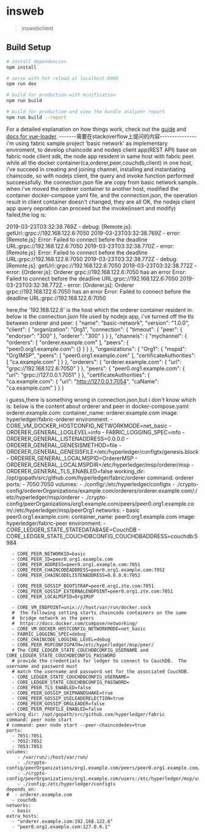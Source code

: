 # insweb

> inswebclient

## Build Setup

``` bash
# install dependencies
npm install

# serve with hot reload at localhost:8080
npm run dev

# build for production with minification
npm run build

# build for production and view the bundle analyzer report
npm run build --report
```

For a detailed explanation on how things work, check out the [guide](http://vuejs-templates.github.io/webpack/) and [docs for vue-loader](http://vuejs.github.io/vue-loader).
-------需要在stackoverflow上提问的内容---------------
i'm using fabric sample project 'basic network' as implementary enviroment, to develop chaincode and nodejs client app(REST API) base on fabric node client sdk, the node app resident in same host with fabric peer.
while all the docker container(ca,orderer,peer,couchdb,client) in one host, i've succeed in creating and joining channel, installing and instantiating chaincode, so with nodejs client, the query and invoke function performed succeessfully. the connection.json file are copy from basic network sample.
when i've moved the orderer container to another host, modified the container docker-compose yaml file, and the connection.json, the operation result in client container doesn't changed, they are all OK, the nodejs client app query oepration can proceed but the invoke(insert and modify) failed,the log is:

2019-03-23T03:32:38.769Z - debug: [Remote.js]: getUrl::grpc://192.168.122.6:7050
2019-03-23T03:32:38.769Z - error: [Remote.js]: Error: Failed to connect before the deadline URL:grpc://192.168.122.6:7050
2019-03-23T03:32:38.770Z - error: [Remote.js]: Error: Failed to connect before the deadline URL:grpc://192.168.122.6:7050
2019-03-23T03:32:38.772Z - debug: [Remote.js]: getUrl::grpc://192.168.122.6:7050
2019-03-23T03:32:38.772Z - error: [Orderer.js]: Orderer grpc://192.168.122.6:7050 has an error Error: Failed to connect before the deadline URL:grpc://192.168.122.6:7050 
2019-03-23T03:32:38.772Z - error: [Orderer.js]: Orderer grpc://192.168.122.6:7050 has an error Error: Failed to connect before the deadline URL:grpc://192.168.122.6:7050 

here,the '192.168.122.6' is the host which the orderer container resident in. below is the connection.json file used by nodejs app, i've turned off the tls between orderer and peer:
{
    "name": "basic-network",
    "version": "1.0.0",
    "client": {
        "organization": "Org1",
        "connection": {
            "timeout": {
                "peer": {
                    "endorser": "300"
                },
                "orderer": "300"
            }
        }
    },
    "channels": {
        "mychannel": {
            "orderers": [
                "orderer.example.com"
            ],
            "peers": {
                "peer0.org1.example.com": {}
            }
        }
    },
    "organizations": {
        "Org1": {
            "mspid": "Org1MSP",
            "peers": [
                "peer0.org1.example.com"
            ],
            "certificateAuthorities": [
                "ca.example.com"
            ]
        }
    },
    "orderers": {
        "orderer.example.com": {
            "url": "grpc://192.168.122.6:7050"
        }
    },
    "peers": {
        "peer0.org1.example.com": {
            "url": "grpc://127.0.0.1:7051"
        }
    },
    "certificateAuthorities": {
        "ca.example.com": {
            "url": "http://127.0.0.1:7054",
            "caName": "ca.example.com"
        }
    }
}

i guess,there is something wrong in connection.json,but i don't know which is.
below is the content about orderer and peer in docker-compose.yaml:
  orderer.example.com:
    container_name: orderer.example.com
    image: hyperledger/fabric-orderer
    environment:
      - CORE_VM_DOCKER_HOSTCONFIG_NETWORKMODE=net_basic
      - ORDERER_GENERAL_LOGLEVEL=info
      - FABRIC_LOGGING_SPEC=info
      - ORDERER_GENERAL_LISTENADDRESS=0.0.0.0
      - ORDERER_GENERAL_GENESISMETHOD=file
      - ORDERER_GENERAL_GENESISFILE=/etc/hyperledger/configtx/genesis.block
      - ORDERER_GENERAL_LOCALMSPID=OrdererMSP
      - ORDERER_GENERAL_LOCALMSPDIR=/etc/hyperledger/msp/orderer/msp
      - ORDERER_GENERAL_TLS_ENABLED=false
    working_dir: /opt/gopath/src/github.com/hyperledger/fabric/orderer
    command: orderer
    ports:
      - 7050:7050
    volumes:
        - ./config/:/etc/hyperledger/configtx
        - ./crypto-config/ordererOrganizations/example.com/orderers/orderer.example.com/:/etc/hyperledger/msp/orderer
        - ./crypto-config/peerOrganizations/org1.example.com/peers/peer0.org1.example.com/:/etc/hyperledger/msp/peerOrg1
    networks:
      - basic
  peer0.org1.example.com:
    container_name: peer0.org1.example.com
    image: hyperledger/fabric-peer
    environment:
      - CORE_LEDGER_STATE_STATEDATABASE=CouchDB
      - CORE_LEDGER_STATE_COUCHDBCONFIG_COUCHDBADDRESS=couchdb:5984

      - CORE_PEER_NETWORKID=basic
      - CORE_PEER_ID=peer0.org1.example.com
      - CORE_PEER_ADDRESS=peer0.org1.example.com:7051
      - CORE_PEER_CHAINCODEADDRESS=peer0.org1.example.com:7052
      - CORE_PEER_CHAINCODELISTENADDRESS=0.0.0.0:7052

      - CORE_PEER_GOSSIP_BOOTSTRAP=peer0.org1.zte.com:7051
      - CORE_PEER_GOSSIP_EXTERNALENDPOINT=peer0.org1.zte.com:7051
      - CORE_PEER_LOCALMSPID=Org1MSP

      - CORE_VM_ENDPOINT=unix:///host/var/run/docker.sock
      #  the following setting starts chaincode containers on the same
      #  bridge network as the peers
      #  https://docs.docker.com/compose/networking/
      - CORE_VM_DOCKER_HOSTCONFIG_NETWORKMODE=net_basic
      - FABRIC_LOGGING_SPEC=debug
      - CORE_CHAINCODE_LOGGING_LEVEL=debug
      - CORE_PEER_MSPCONFIGPATH=/etc/hyperledger/msp/peer/
      # The CORE_LEDGER_STATE_COUCHDBCONFIG_USERNAME and CORE_LEDGER_STATE_COUCHDBCONFIG_PASSWORD
      # provide the credentials for ledger to connect to CouchDB.  The username and password must
      # match the username and password set for the associated CouchDB.
      - CORE_LEDGER_STATE_COUCHDBCONFIG_USERNAME=
      - CORE_LEDGER_STATE_COUCHDBCONFIG_PASSWORD=
      - CORE_PEER_TLS_ENABLED=false
      - CORE_PEER_GOSSIP_SKIPHANDSHAKE=true
      - CORE_PEER_GOSSIP_USELEADERELECTION=true
      - CORE_PEER_GOSSIP_ORGLEADER=false
      - CORE_PEER_PROFILE_ENABLED=false
    working_dir: /opt/gopath/src/github.com/hyperledger/fabric
    command: peer node start
    # command: peer node start --peer-chaincodedev=true
    ports:
      - 7051:7051
      - 7052:7052
      - 7053:7053
    volumes:
        - /var/run/:/host/var/run/
        - ./crypto-config/peerOrganizations/org1.example.com/peers/peer0.org1.example.com/msp:/etc/hyperledger/msp/peer
        - ./crypto-config/peerOrganizations/org1.example.com/users:/etc/hyperledger/msp/users
        - ./config:/etc/hyperledger/configtx
    depends_on:
    #  - orderer.example.com
      - couchdb
    networks:
      - basic
    extra_hosts:
      - "orderer.example.com:192.168.122.6"
      - "peer0.org1.example.com:127.0.0.1"
